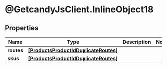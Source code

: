 # @GetcandyJsClient.InlineObject18

## Properties

Name | Type | Description | Notes
------------ | ------------- | ------------- | -------------
**routes** | [**[ProductsProductIdDuplicateRoutes]**](ProductsProductIdDuplicateRoutes.md) |  | 
**skus** | [**[ProductsProductIdDuplicateRoutes]**](ProductsProductIdDuplicateRoutes.md) |  | 


